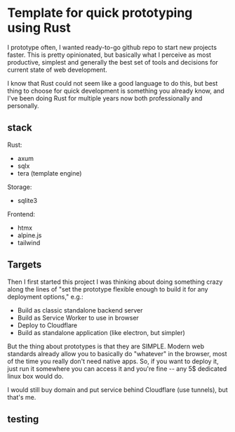 # Template for quick prototyping using Rust 

I prototype often, I wanted ready-to-go github repo to start new projects faster. This is pretty opinionated, but basically what I perceive as most productive, simplest and generally the best set of tools and decisions for current state of web development.

I know that Rust could not seem like a good language to do this, but best thing to choose for quick development is something you already know, and I've been doing Rust for multiple years now both professionally and personally. 

## stack

Rust:
- axum
- sqlx 
- tera (template engine)

Storage:
- sqlite3

Frontend:
- htmx 
- alpine.js
- tailwind

## Targets 

Then I first started this project I was thinking about doing something crazy along the lines of "set the prototype flexible enough to build it for any deployment options," e.g.: 

- Build as classic standalone backend server
- Build as Service Worker to use in browser
- Deploy to Cloudflare 
- Build as standalone application (like electron, but simpler)

But the thing about prototypes is that they are SIMPLE. Modern web standards already allow you to basically do "whatever" in the browser, most of the time you really don't need native apps. So, if you want to deploy it, just run it somewhere you can access it and you're fine -- any 5$ dedicated linux box would do. 

I would still buy domain and put service behind Cloudflare (use tunnels), but that's me.

## testing
